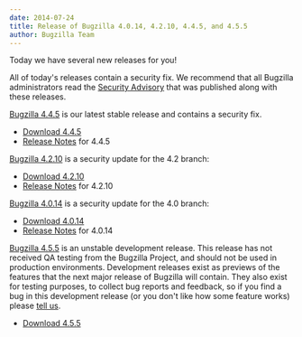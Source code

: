 ```yaml
---
date: 2014-07-24
title: Release of Bugzilla 4.0.14, 4.2.10, 4.4.5, and 4.5.5
author: Bugzilla Team
---
```


Today we have several new releases for you!

All of today's releases contain a security fix. We recommend that all Bugzilla administrators read the [Security Advisory](/security/4.0.13/) that was published along with these releases.

[Bugzilla 4.4.5](/releases/4.4.5/) is our latest stable release and contains a security fix.

*   [Download 4.4.5](/download/#v44)
*   [Release Notes](/releases/4.4.5/) for 4.4.5

[Bugzilla 4.2.10](/releases/4.2.10/) is a security update for the 4.2 branch:

*   [Download 4.2.10](/download/#v42)
*   [Release Notes](/releases/4.2.10/) for 4.2.10

[Bugzilla 4.0.14](/releases/4.0.14/) is a security update for the 4.0 branch:

*   [Download 4.0.14](/download/#v40)
*   [Release Notes](/releases/4.0.14/) for 4.0.14

[Bugzilla 4.5.5](/releases/5.0/) is an unstable development release. This release has not received QA testing from the Bugzilla Project, and should not be used in production environments. Development releases exist as previews of the features that the next major release of Bugzilla will contain. They also exist for testing purposes, to collect bug reports and feedback, so if you find a bug in this development release (or you don't like how some feature works) please [tell us](/developers/reporting_bugs.html).

*   [Download 4.5.5](/download/#v50)

